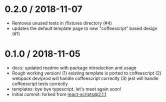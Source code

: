 
0.2.0 / 2018-11-07
==================

  * Removes unused tests in /fixtures directory (#4)
  * updates the default template page to new "coffeescript" based design (#1)

0.1.0 / 2018-11-05
==================

  * docs: updated readme with package introduction and usage
  * Rough working version! (1) existing template is ported to coffeescript (2) webpack dev/prod will handle coffeescript correctly (3) jest will handle coffeescript tests correctly
  * templates: bye bye typescript, let's meet again soon!
  * Initial commit: forked from react-scripts@2.1.1
